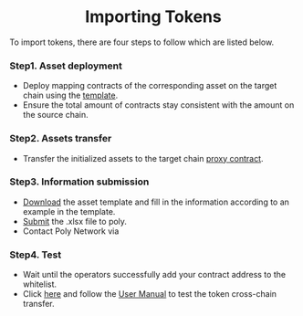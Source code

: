 <h1 align="center">Importing Tokens</h1>

To import tokens, there are four steps to follow which are listed below.


### Step1. Asset deployment
- Deploy mapping contracts of the corresponding asset on the target chain using the [template](https://github.com/polynetwork/eth-contracts/blob/master/contracts/core/assets/erc20_template/ERC20Template.sol). 
- Ensure the total amount of contracts stay consistent with the amount on the source chain.

### Step2. Assets transfer
- Transfer the initialized assets to the target chain [proxy contract](../../Core_Smart_Contract/Contract/LockProxy.md).

### Step3. Information submission
- [Download](https://dev-docs.poly.network/new_product/integrate_assets/resources/token_import_template.xlsx) the asset template and fill in the information according to an example in the template.
- [Submit](https://docs.google.com/forms/d/e/1FAIpQLSfIOje4k_t4rjzli-ItMqTTckPZ7MqtoTzP2Bjr666wy4Up1g/viewform) the .xlsx file to poly.
- Contact Poly Network via <a class="fab fa-discord" href= "https://discord.com/invite/y6MuEnq"></a>

### Step4. Test 
- Wait until the operators successfully add your contract address to the whitelist.
- Click [here](https://bridge.poly.network/testnet) and follow the [User Manual](../../Core_Smart_Contract/User_Manuals/Token_Transaction.md) to test the token cross-chain transfer.
